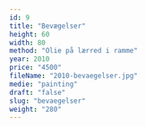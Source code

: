 ```yaml
---
id: 9
title: "Bevægelser"
height: 60
width: 80
method: "Olie på lærred i ramme"
year: 2010
price: "4500"
fileName: "2010-bevaegelser.jpg"
medie: "painting"
draft: "false"
slug: "bevaegelser"
weight: "280"
---
```

